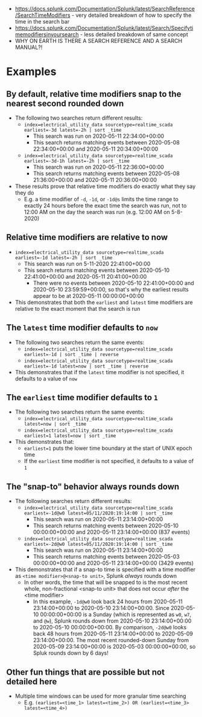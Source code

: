 - https://docs.splunk.com/Documentation/Splunk/latest/SearchReference/SearchTimeModifiers - very detailed breakdown of how to specify the time in the
  search bar
- https://docs.splunk.com/Documentation/Splunk/latest/Search/Specifytimemodifiersinyoursearch - less detailed breakdown of same concept
- WHY ON EARTH IS THERE A SEARCH REFERENCE AND A SEARCH MANUAL?!
# Examples
## By default, relative time modifiers snap to the nearest second rounded down
- The following two searches return different results:
  - `index=electrical_utility_data sourcetype=realtime_scada earliest=-3d latest=-2h | sort _time`
    - This search was run on 2020-05-11 22:34:00+00:00
    - This search returns matching events between 2020-05-08 22:34:00+00:00 and 2020-05-11 20:34:00+00:00
  - `index=electrical_utility_data sourcetype=realtime_scada earliest=-3d-1h latest=-2h | sort _time`
    - This search was run on 2020-05-11 22:36:00+00:00
    - This search returns matching events between 2020-05-08 21:36:00+00:00 and 2020-05-11 20:36:00+00:00
- These results prove that relative time modifiers do exactly what they say they do
  - E.g. a time modifier of `-d`, `-1d`, or `-1d@s` limits the time range to exactly 24 hours before the exact time the search was run, not to 12:00
    AM on the day the search was run (e.g. 12:00 AM on 5-8-2020)
## Relative time modifiers are relative to now
- `index=electrical_utility_data sourcetype=realtime_scada earliest=-1d latest=-2h | sort _time`
  - This search was run on 5-11-2020 22:41:00+00:00
  - This search returns matching events between 2020-05-10 22:41:00+00:00 and 2020-05-11 20:41:00+00:00
    - There were no events between 2020-05-10 22:41:00+00:00 and 2020-05-10 23:59:59+00:00, so that's why the earliest results appear to be at 2020-05-11
      00:00:00+00:00
- This demonstrates that both the `earliest` and `latest` time modifiers are relative to the exact moment that the search is run
## The `latest` time modifier defaults to `now`
- The following two searches return the same events:
  - `index=electrical_utility_data sourcetype=realtime_scada earliest=-1d | sort _time | reverse`
  - `index=electrical_utility_data sourcetype=realtime_scada earliest=-1d latest=now | sort _time | reverse` 
- This demonstrates that if the `latest` time modifier is not specified, it defaults to a value of `now`
## The `earliest` time modifier defaults to `1`
- The following two searches return the same events:
  - `index=electrical_utility_data sourcetype=realtime_scada latest=now | sort _time`
  - `index=electrical_utility_data sourcetype=realtime_scada earliest=1 latest=now | sort _time`
- This demonstrates that:
  - `earliest=1` puts the lower time boundary at the start of UNIX epoch time
  - If the `earliest` time modifier is not specified, it defaults to a value of `1`
## The "snap-to" behavior always rounds down
- The following searches return different results:
  - `index=electrical_utility_data sourcetype=realtime_scada earliest=-1d@w0 latest=05/11/2020:19:14:00 | sort _time`
    - This search was run on 2020-05-11 23:14:00+00:00
    - This search returns matching events between 2020-05-10 00:00:00+00:00 and 2020-05-11 23:14:00+00:00 (837 events)
  - `index=electrical_utility_data sourcetype=realtime_scada earliest=-2d@w0 latest=05/11/2020:19:14:00 | sort _time`
    - This search was run on 2020-05-11 23:14:00+00:00
    - This search returns matching events between 2020-05-03 00:00:00+00:00 and 2020-05-11 23:14:00+00:00 (3429 events)
- This demonstrates that if a snap-to time is specified with a time modifier as `<time modifier>@<snap-to unit>`, Splunk _always_ rounds down
  - In other words, the time that will be snapped to is the most recent whole, non-fractional \<snap-to unit> that does not occur _after_ the \<time
    modifier>
    - In this example, `-1d@w0` look back 24 hours from 2020-05-11 23:14:00+00:00 to 2020-05-10 23:14:00+00:00. Since 2020-05-10 00:00:00+00:00 is a
      Sunday (which is represented as `w0`, `w7`, and `@w`), Splunk rounds down from 2020-05-10 23:14:00+00:00 to 2020-05-10 00:00:00+00:00. By
      comparison, `-2d@w0` looks back 48 hours from 2020-05-11 23:14:00+00:00 to 2020-05-09 23:14:00+00:00. The most recent rounded-down Sunday from
      2020-05-09 23:14:00+00:00 is 2020-05-03 00:00:00+00:00, so Spluk rounds down by 6 days!
## Other fun things that are possible but not detailed here
- Multiple time windows can be used for more granular time searching
  - E.g. `(earliest=<time_1> latest=<time_2>) OR (earliest=<time_3> latest=<time_4>)`
